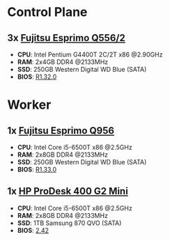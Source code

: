 # Control Plane
## 3x [Fujitsu Esprimo Q556/2](https://support.ts.fujitsu.com/IndexDownload.asp?SoftwareGuid=E9D6B346-40C3-40A6-A9C0-5B06766A2112)
- **CPU**: Intel Pentium G4400T 2C/2T x86 @2.90GHz
- **RAM**: 2x4GB DDR4 @2133MHz
- **SSD**: 250GB Western Digital WD Blue (SATA)
- **BIOS**: [R1.32.0](https://support.ts.fujitsu.com/IndexDownload.asp?SoftwareGuid=6236E45F-F03E-474A-8791-F4F94F89C1CC)

# Worker
## 1x [Fujitsu Esprimo Q956](https://support.ts.fujitsu.com/indexdownload.asp?Softwareguid=09105f90-92ff-4658-b3c0-f4adf5c3f023)
- **CPU**: Intel Core i5-6500T x86 @2.5GHz
- **RAM**: 2x8GB DDR4 @2133MHz
- **SSD**: 250GB Western Digital WD Blue (SATA)
- **BIOS**: [R1.33.0](https://support.ts.fujitsu.com/IndexDownload.asp?SoftwareGuid=B613DFC6-43B8-40EC-AA1F-1428AAB79E2B)
## 1x [HP ProDesk 400 G2 Mini](https://h10032.www1.hp.com/ctg/Manual/c04830610.pdf)
- **CPU**: Intel Core i5-6500T x86 @2.5GHz
- **RAM**: 2x8GB DDR4 @2133MHz
- **SSD**: 1TB Samsung 870 QVO (SATA)
- **BIOS**: [2.42](https://ftp.hp.com/pub/softpaq/sp141501-142000/sp141723.exe)
